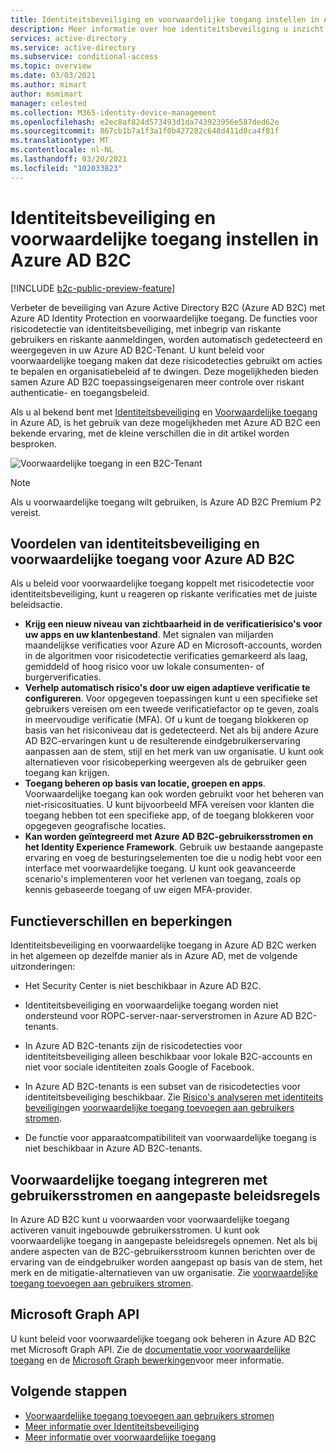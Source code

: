 ```yaml
---
title: Identiteitsbeveiliging en voorwaardelijke toegang instellen in Azure AD B2C
description: Meer informatie over hoe identiteitsbeveiliging u inzicht geeft in riskante aanmeldingen en risicodetecties. Ontdek hoe u voorwaardelijke toegang kunt gebruiken om organisatiebeleid af te dwingen op basis van risicogebeurtenissen in uw Azure AD B2C-tenants.
services: active-directory
ms.service: active-directory
ms.subservice: conditional-access
ms.topic: overview
ms.date: 03/03/2021
ms.author: mimart
author: msmimart
manager: celested
ms.collection: M365-identity-device-management
ms.openlocfilehash: e2ec8af824d573493d1da743923956e587ded62e
ms.sourcegitcommit: 867cb1b7a1f3a1f0b427282c648d411d0ca4f81f
ms.translationtype: MT
ms.contentlocale: nl-NL
ms.lasthandoff: 03/20/2021
ms.locfileid: "102033823"
---
```

# <a name="identity-protection-and-conditional-access-for-azure-ad-b2c"></a>Identiteitsbeveiliging en voorwaardelijke toegang instellen in Azure AD B2C

[!INCLUDE [b2c-public-preview-feature](../../includes/active-directory-b2c-public-preview.md)]

Verbeter de beveiliging van Azure Active Directory B2C (Azure AD B2C) met Azure AD Identity Protection en voorwaardelijke toegang. De functies voor risicodetectie van identiteitsbeveiliging, met inbegrip van riskante gebruikers en riskante aanmeldingen, worden automatisch gedetecteerd en weergegeven in uw Azure AD B2C-Tenant. U kunt beleid voor voorwaardelijke toegang maken dat deze risicodetecties gebruikt om acties te bepalen en organisatiebeleid af te dwingen. Deze mogelijkheden bieden samen Azure AD B2C toepassingseigenaren meer controle over riskant authenticatie- en toegangsbeleid.
  
Als u al bekend bent met [Identiteitsbeveiliging](../active-directory/identity-protection/overview-identity-protection.md) en [Voorwaardelijke toegang](../active-directory/conditional-access/overview.md) in Azure AD, is het gebruik van deze mogelijkheden met Azure AD B2C een bekende ervaring, met de kleine verschillen die in dit artikel worden besproken.

![Voorwaardelijke toegang in een B2C-Tenant](media/conditional-access-identity-protection-overview/conditional-access-b2c.png)

> [!NOTE]
> Als u voorwaardelijke toegang wilt gebruiken, is Azure AD B2C Premium P2 vereist.

## <a name="benefits-of-identity-protection-and-conditional-access-for-azure-ad-b2c"></a>Voordelen van identiteitsbeveiliging en voorwaardelijke toegang voor Azure AD B2C  

Als u beleid voor voorwaardelijke toegang koppelt met risicodetectie voor identiteitsbeveiliging, kunt u reageren op riskante verificaties met de juiste beleidsactie.

- **Krijg een nieuw niveau van zichtbaarheid in de verificatierisico's voor uw apps en uw klantenbestand**. Met signalen van miljarden maandelijkse verificaties voor Azure AD en Microsoft-accounts, worden in de algoritmen voor risicodetectie verificaties gemarkeerd als laag, gemiddeld of hoog risico voor uw lokale consumenten- of burgerverificaties.
- **Verhelp automatisch risico's door uw eigen adaptieve verificatie te configureren**. Voor opgegeven toepassingen kunt u een specifieke set gebruikers vereisen om een tweede verificatiefactor op te geven, zoals in meervoudige verificatie (MFA). Of u kunt de toegang blokkeren op basis van het risiconiveau dat is gedetecteerd. Net als bij andere Azure AD B2C-ervaringen kunt u de resulterende eindgebruikerservaring aanpassen aan de stem, stijl en het merk van uw organisatie. U kunt ook alternatieven voor risicobeperking weergeven als de gebruiker geen toegang kan krijgen.
- **Toegang beheren op basis van locatie, groepen en apps**.  Voorwaardelijke toegang kan ook worden gebruikt voor het beheren van niet-risicosituaties. U kunt bijvoorbeeld MFA vereisen voor klanten die toegang hebben tot een specifieke app, of de toegang blokkeren voor opgegeven geografische locaties.
- **Kan worden geïntegreerd met Azure AD B2C-gebruikersstromen en het Identity Experience Framework**. Gebruik uw bestaande aangepaste ervaring en voeg de besturingselementen toe die u nodig hebt voor een interface met voorwaardelijke toegang. U kunt ook geavanceerde scenario's implementeren voor het verlenen van toegang, zoals op kennis gebaseerde toegang of uw eigen MFA-provider.

## <a name="feature-differences-and-limitations"></a>Functieverschillen en beperkingen

Identiteitsbeveiliging en voorwaardelijke toegang in Azure AD B2C werken in het algemeen op dezelfde manier als in Azure AD, met de volgende uitzonderingen:

- Het Security Center is niet beschikbaar in Azure AD B2C.

- Identiteitsbeveiliging en voorwaardelijke toegang worden niet ondersteund voor ROPC-server-naar-serverstromen in Azure AD B2C-tenants.

- In Azure AD B2C-tenants zijn de risicodetecties voor identiteitsbeveiliging alleen beschikbaar voor lokale B2C-accounts en niet voor sociale identiteiten zoals Google of Facebook.

- In Azure AD B2C-tenants is een subset van de risicodetecties voor identiteitsbeveiliging beschikbaar. Zie [Risico's analyseren met identiteits beveiliging](identity-protection-investigate-risk.md)en [voorwaardelijke toegang toevoegen aan gebruikers stromen](conditional-access-user-flow.md).

- De functie voor apparaatcompatibiliteit van voorwaardelijke toegang is niet beschikbaar in Azure AD B2C-tenants.


## <a name="integrate-conditional-access-with-user-flows-and-custom-policies"></a>Voorwaardelijke toegang integreren met gebruikersstromen en aangepaste beleidsregels

In Azure AD B2C kunt u voorwaarden voor voorwaardelijke toegang activeren vanuit ingebouwde gebruikersstromen. U kunt ook voorwaardelijke toegang in aangepaste beleidsregels opnemen. Net als bij andere aspecten van de B2C-gebruikersstroom kunnen berichten over de ervaring van de eindgebruiker worden aangepast op basis van de stem, het merk en de mitigatie-alternatieven van uw organisatie. Zie [voorwaardelijke toegang toevoegen aan gebruikers stromen](conditional-access-user-flow.md).

## <a name="microsoft-graph-api"></a>Microsoft Graph API

U kunt beleid voor voorwaardelijke toegang ook beheren in Azure AD B2C met Microsoft Graph API. Zie de [documentatie voor voorwaardelijke toegang](../active-directory/conditional-access/overview.md) en de [Microsoft Graph bewerkingen](microsoft-graph-operations.md#conditional-access)voor meer informatie.

## <a name="next-steps"></a>Volgende stappen

- [Voorwaardelijke toegang toevoegen aan gebruikers stromen](conditional-access-user-flow.md)
- [Meer informatie over Identiteitsbeveiliging](../active-directory/identity-protection/overview-identity-protection.md)
- [Meer informatie over voorwaardelijke toegang](../active-directory/conditional-access/overview.md)